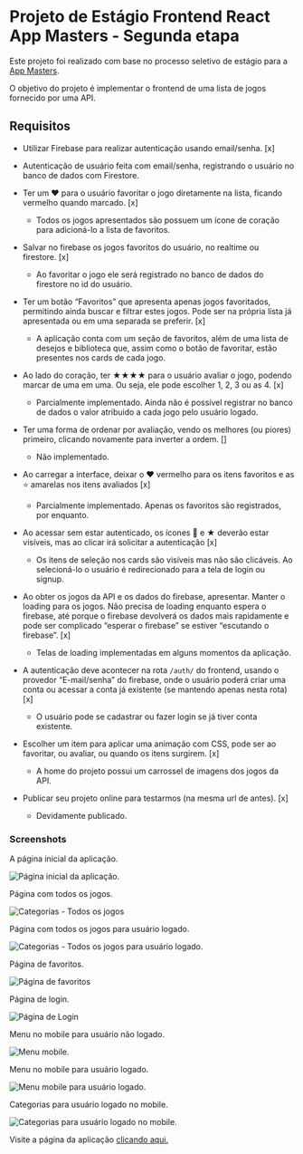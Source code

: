 # Projeto de Estágio Frontend React App Masters - Segunda etapa

Este projeto foi realizado com base no processo seletivo de estágio para a [App Masters](https://www.appmasters.io/).

O objetivo do projeto é implementar o frontend de uma lista de jogos fornecido por uma API.


## Requisitos

- Utilizar Firebase para realizar autenticação usando email/senha. [x]
 * Autenticação de usuário feita com email/senha, registrando o usuário no banco de dados com Firestore.

- Ter um ❤️ para o usuário favoritar o jogo diretamente na lista, ficando vermelho quando marcado. [x]
  * Todos os jogos apresentados são possuem um ícone de coração para adicioná-lo a lista de favoritos.

- Salvar no firebase os jogos favoritos do usuário, no realtime ou firestore. [x]
  * Ao favoritar o jogo ele será registrado no banco de dados do firestore no id do usuário. 

- Ter um botão “Favoritos” que apresenta apenas jogos favoritados, permitindo ainda buscar e filtrar estes jogos. Pode ser na própria lista já apresentada ou em uma separada se preferir. [x]
  * A aplicação conta com um seção de favoritos, além de uma lista de desejos e biblioteca que, assim como o botão de favoritar, estão presentes nos cards de cada jogo.

- Ao lado do coração, ter ★★★★ para o usuário avaliar o jogo, podendo marcar de uma em uma. Ou seja, ele pode escolher 1, 2, 3 ou as 4. [x]
  * Parcialmente implementado. Ainda não é possível registrar no banco de dados o valor atribuido a cada jogo pelo usuário logado.
 
- Ter uma forma de ordenar por avaliação, vendo os melhores (ou piores) primeiro, clicando novamente para inverter a ordem. []
  * Não implementado.

- Ao carregar a interface, deixar o ❤️ vermelho para os itens favoritos e as ⭐️ amarelas nos itens avaliados [x]
  * Parcialmente implementado. Apenas os favoritos são registrados, por enquanto.

- Ao acessar sem estar autenticado, os ícones 🩶 e ★ deverão estar visíveis, mas ao clicar irá solicitar a autenticação [x]
  * Os itens de seleção nos cards são visíveis mas não são clicáveis. Ao selecioná-lo o usuário é redirecionado para a tela de login ou signup.

- Ao obter os jogos da API e os dados do firebase, apresentar. Manter o loading para os jogos. Não precisa de loading enquanto espera o firebase, até porque o firebase devolverá os dados mais rapidamente e pode ser complicado “esperar o firebase” se estiver “escutando o firebase”. [x]
  * Telas de loading implementadas em alguns momentos da aplicação.

- A autenticação deve acontecer na rota `/auth/` do frontend, usando o provedor “E-mail/senha” do firebase, onde o usuário poderá criar uma conta ou acessar a conta já existente (se mantendo apenas nesta rota) [x]
  * O usuário pode se cadastrar ou fazer login se já tiver conta existente.

- Escolher um item para aplicar uma animação com CSS, pode ser ao favoritar, ou avaliar, ou quando os itens surgirem. [x]
  * A home do projeto possui um carrossel de imagens dos jogos da API.

- Publicar seu projeto online para testarmos (na mesma url de antes). [x]
  * Devidamente publicado.


### Screenshots

A página inicial da aplicação.

![Página inicial da aplicação.](/screenshots/home-screen.png)

Página com todos os jogos.

![Categorias - Todos os jogos](/screenshots/categories-screen.png)


Página com todos os jogos para usuário logado.

![Categorias - Todos os jogos para usuário logado.](/screenshots/categories-logado.png)

Página de favoritos.

![Página de favoritos](/screenshots/favorites-screen.png)

Página de login.

![Página de Login](/screenshots/login-screen.png)

Menu no mobile para usuário não logado. 

![Menu mobile.](/screenshots/menu-mobile.png)

Menu no mobile para usuário logado. 

![Menu mobile para usuário logado.](/screenshots/menu-mobile-on.png)

Categorias para usuário logado no mobile. 

![Categorias para usuário logado no mobile.](/screenshots/categories-mobile.png)

Visite a página da aplicação [clicando aqui.](https://list-games.vercel.app/)

